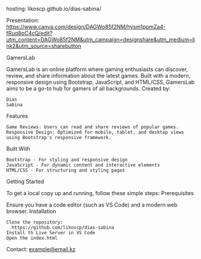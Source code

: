 hosting: likoscp.github.io/dias-sabina/

Presentation: https://www.canva.com/design/DAGWo85f2NM/hysm1ppmZa4-fRuq8pC4cQ/edit?utm_content=DAGWo85f2NM&utm_campaign=designshare&utm_medium=link2&utm_source=sharebutton

GamersLab

GamersLab is an online platform where gaming enthusiasts can discover, review, and share information about the latest games. Built with a modern, responsive design using Bootstrap, JavaScript, and HTML/CSS, GamersLab aims to be a go-to hub for gamers of all backgrounds.
Created by:

    Dias
    Sabina
    
Features

    Game Reviews: Users can read and share reviews of popular games.
    Responsive Design: Optimized for mobile, tablet, and desktop views using Bootstrap's responsive framework.

Built With

    Bootstrap - For styling and responsive design
    JavaScript - For dynamic content and interactive elements
    HTML/CSS - For structuring and styling pages

Getting Started

To get a local copy up and running, follow these simple steps:
Prerequisites

Ensure you have a code editor (such as VS Code) and a modern web browser.
Installation

    Clone the repository:
      https://github.com/likoscp/dias-sabina
    Install th Live Server in VS Code
    Open the index.html

Contact:
    example@email.kz
